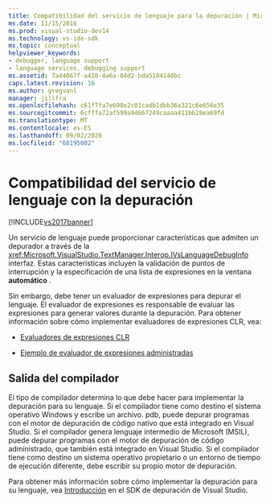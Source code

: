 ```yaml
---
title: Compatibilidad del servicio de lenguaje para la depuración | Microsoft Docs
ms.date: 11/15/2016
ms.prod: visual-studio-dev14
ms.technology: vs-ide-sdk
ms.topic: conceptual
helpviewer_keywords:
- debugger, language support
- language services, debugging support
ms.assetid: 7a44067f-a410-4a6a-84d2-bda5184140bc
caps.latest.revision: 16
ms.author: gregvanl
manager: jillfra
ms.openlocfilehash: c61f7fa7e698e2c01cadb1dbb36a321c6e656e35
ms.sourcegitcommit: 6cfffa72af599a9d667249caaaa411bb28ea69fd
ms.translationtype: MT
ms.contentlocale: es-ES
ms.lasthandoff: 09/02/2020
ms.locfileid: "68195002"
---
```

# <a name="language-service-support-for-debugging"></a>Compatibilidad del servicio de lenguaje con la depuración
[!INCLUDE[vs2017banner](../../includes/vs2017banner.md)]

Un servicio de lenguaje puede proporcionar características que admiten un depurador a través de la <xref:Microsoft.VisualStudio.TextManager.Interop.IVsLanguageDebugInfo> interfaz. Estas características incluyen la validación de puntos de interrupción y la especificación de una lista de expresiones en la ventana **automático** .  
  
 Sin embargo, debe tener un evaluador de expresiones para depurar el lenguaje. El evaluador de expresiones es responsable de evaluar las expresiones para generar valores durante la depuración. Para obtener información sobre cómo implementar evaluadores de expresiones CLR, vea:  
  
- [Evaluadores de expresiones CLR](https://github.com/Microsoft/ConcordExtensibilitySamples/wiki/CLR-Expression-Evaluators)  
  
- [Ejemplo de evaluador de expresiones administradas](https://github.com/Microsoft/ConcordExtensibilitySamples/wiki/Managed-Expression-Evaluator-Sample)  
  
## <a name="compiler-output"></a>Salida del compilador  
 El tipo de compilador determina lo que debe hacer para implementar la depuración para su lenguaje. Si el compilador tiene como destino el sistema operativo Windows y escribe un archivo. pdb, puede depurar programas con el motor de depuración de código nativo que está integrado en Visual Studio. Si el compilador genera lenguaje intermedio de Microsoft (MSIL), puede depurar programas con el motor de depuración de código administrado, que también está integrado en Visual Studio. Si el compilador tiene como destino un sistema operativo propietario o un entorno de tiempo de ejecución diferente, debe escribir su propio motor de depuración.  
  
 Para obtener más información sobre cómo implementar la depuración para su lenguaje, vea [Introducción](../../extensibility/debugger/getting-started-with-debugger-extensibility.md) en el SDK de depuración de Visual Studio.
